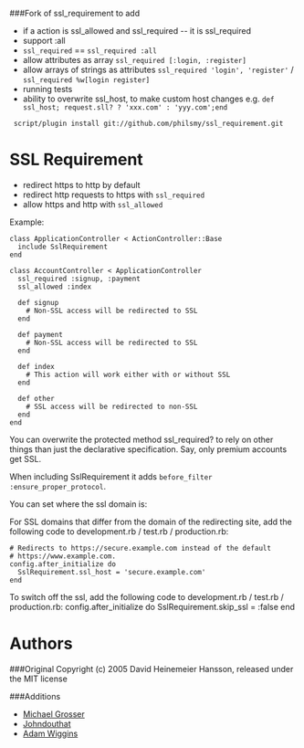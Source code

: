 ###Fork of ssl_requirement to add

 - if a action is ssl_allowed and ssl_required -- it is ssl_required
 - support :all
 - `ssl_required` == `ssl_required :all`
 - allow attributes as array `ssl_required [:login, :register]`
 - allow arrays of strings as attributes `ssl_required 'login', 'register'` / `ssl_required %w[login register]`
 - running tests
 - ability to overwrite ssl_host, to make custom host changes e.g. `def ssl_host; request.sll? ? 'xxx.com' : 'yyy.com';end`

` script/plugin install git://github.com/philsmy/ssl_requirement.git`


SSL Requirement
===============
 - redirect https to http by default
 - redirect http requests to https with `ssl_required`
 - allow https and http with `ssl_allowed`

Example:

    class ApplicationController < ActionController::Base
      include SslRequirement
    end

    class AccountController < ApplicationController
      ssl_required :signup, :payment
      ssl_allowed :index

      def signup
        # Non-SSL access will be redirected to SSL
      end

      def payment
        # Non-SSL access will be redirected to SSL
      end

      def index
        # This action will work either with or without SSL
      end

      def other
        # SSL access will be redirected to non-SSL
      end
    end
  
You can overwrite the protected method ssl_required? to rely on other things
than just the declarative specification. Say, only premium accounts get SSL.

When including SslRequirement it adds `before_filter :ensure_proper_protocol`.

You can set where the ssl domain is:

For SSL domains that differ from the domain of the redirecting site, add the 
following code to development.rb / test.rb / production.rb:

    # Redirects to https://secure.example.com instead of the default 
    # https://www.example.com.
    config.after_initialize do
      SslRequirement.ssl_host = 'secure.example.com'
    end

To switch off the ssl, add the 
following code to development.rb / test.rb / production.rb:
		config.after_initialize do
		 SslRequirement.skip_ssl = :false
		end



Authors
=======

###Original
Copyright (c) 2005 David Heinemeier Hansson, released under the MIT license

###Additions
 - [Michael Grosser](http://pragmatig.wordpress.com)
 - [Johndouthat](http://github.com/johndouthat)
 - [Adam Wiggins](http://adam.blog.heroku.com/)
